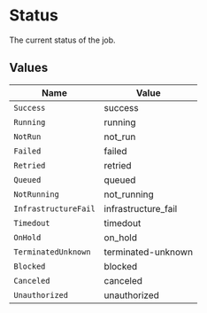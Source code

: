 # Status

The current status of the job.


## Values

| Name                 | Value                |
| -------------------- | -------------------- |
| `Success`            | success              |
| `Running`            | running              |
| `NotRun`             | not_run              |
| `Failed`             | failed               |
| `Retried`            | retried              |
| `Queued`             | queued               |
| `NotRunning`         | not_running          |
| `InfrastructureFail` | infrastructure_fail  |
| `Timedout`           | timedout             |
| `OnHold`             | on_hold              |
| `TerminatedUnknown`  | terminated-unknown   |
| `Blocked`            | blocked              |
| `Canceled`           | canceled             |
| `Unauthorized`       | unauthorized         |